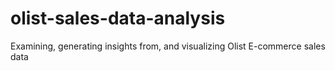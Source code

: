 # olist-sales-data-analysis
Examining, generating insights from, and visualizing Olist E-commerce sales data
